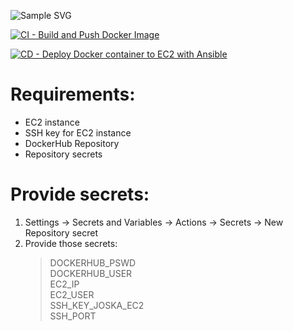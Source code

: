 ![Sample SVG](https://github.com/Joska99/simple-java-maven-app/blob/master/diagram.drawio.svg)

[![CI - Build and Push Docker Image](https://github.com/Joska99/simple-java-maven-app/actions/workflows/docker-ci.yml/badge.svg)](https://github.com/Joska99/simple-java-maven-app/actions/workflows/docker-ci.yml)
<br />

[![CD - Deploy Docker container to EC2 with Ansible](https://github.com/Joska99/simple-java-maven-app/actions/workflows/deploy-docker.yml/badge.svg)](https://github.com/Joska99/simple-java-maven-app/actions/workflows/deploy-docker.yml)
<br />

# Requirements:

- EC2 instance
- SSH key for EC2 instance
- DockerHub Repository
- Repository secrets

# Provide secrets:

1. Settings -> Secrets and Variables -> Actions -> Secrets -> New Repository secret
2. Provide those secrets:
   > DOCKERHUB_PSWD  
   > DOCKERHUB_USER\
   > EC2_IP\
   > EC2_USER\
   > SSH_KEY_JOSKA_EC2\
   > SSH_PORT
